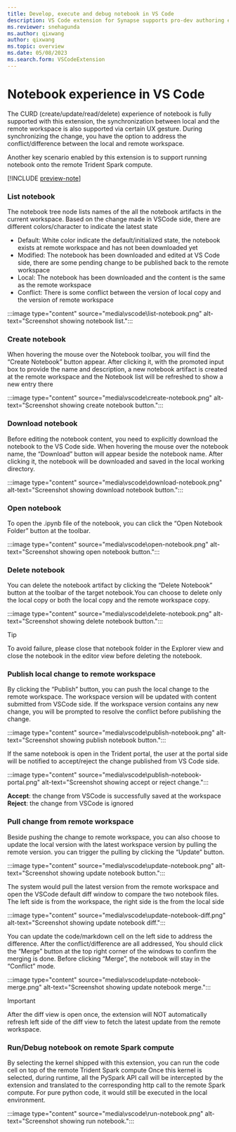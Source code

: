 ```yaml
---
title: Develop, execute and debug notebook in VS Code
description: VS Code extension for Synapse supports pro-dev authoring experience of Notebook, including run and debug notebook
ms.reviewer: snehagunda
ms.author: qixwang
author: qixwang
ms.topic: overview
ms.date: 05/08/2023
ms.search.form: VSCodeExtension
---
```


# Notebook experience in VS Code

The CURD (create/update/read/delete) experience of notebook is fully supported with this extension, the synchronization between local and the remote workspace is also supported via certain UX gesture. During synchronizing the change, you have the option to address the conflict/difference between the local and remote workspace.

Another key scenario enabled by this extension is to support running notebook onto the remote Trident Spark compute.

[!INCLUDE [preview-note](../includes/preview-note.md)]

### List notebook

The notebook tree node lists names of the all the notebook artifacts in the current workspace. Based on the change made in VSCode side, there are different colors/character to indicate the latest state

- Default: White color indicate the default/initialized state, the notebook exists at remote workspace and has not been downloaded yet
- Modified: The notebook has been downloaded and edited at VS Code side, there are some pending change to be published back to the remote workspace
- Local: The notebook has been downloaded and the content is the same as the remote workspace
- Conflict: There is some conflict between the version of local copy and the version of remote workspace

:::image type="content" source="media\vscode\list-notebook.png" alt-text="Screenshot showing notebook list.":::

### Create notebook

When hovering the mouse over the Notebook toolbar, you will find the “Create Notebook” button appear. After clicking it, with the promoted input box to provide the name and description, a new notebook artifact is created at the remote workspace and the Notebook list will be refreshed to show a new entry there

:::image type="content" source="media\vscode\create-notebook.png" alt-text="Screenshot showing create notebook button.":::

### Download notebook

Before editing the notebook content, you need to explicitly download the notebook to the VS Code side. When hovering the mouse over the notebook name, the “Download” button will appear beside the notebook name. After clicking it, the notebook will be downloaded and saved in the local working directory.

:::image type="content" source="media\vscode\download-notebook.png" alt-text="Screenshot showing download notebook button.":::

### Open notebook

To open the .ipynb file of the notebook, you can click the “Open Notebook Folder” button at the toolbar.

:::image type="content" source="media\vscode\open-notebook.png" alt-text="Screenshot showing open notebook button.":::

### Delete notebook
You can delete the notebook artifact by clicking the “Delete Notebook” button at the toolbar of the target notebook.You can choose to delete only the local copy or both the local copy and the remote workspace copy.

:::image type="content" source="media\vscode\delete-notebook.png" alt-text="Screenshot showing delete notebook button.":::

> [!TIP]
> To avoid failure, please close that notebook folder in the Explorer view and close the notebook in the editor view before deleting the notebook.

### Publish local change to remote workspace

By clicking the “Publish” button, you can push the local change to the remote workspace. The workspace version will be updated with content submitted from VSCode side. If the workspace version contains any new change, you will be prompted to resolve the conflict before publishing the change.

:::image type="content" source="media\vscode\publish-notebook.png" alt-text="Screenshot showing publish notebook button.":::

If the same notebook is  open in the Trident portal, the user at the portal side will be notified to accept/reject the change published from VS Code side.

:::image type="content" source="media\vscode\publish-notebook-portal.png" alt-text="Screenshot showing accept or reject change.":::

**Accept**: the change from VSCode is successfully saved at the workspace
**Reject**: the change from VSCode is ignored


### Pull change from remote workspace 

Beside pushing the change to remote workspace, you can also choose to update the local version with the latest workspace version by pulling the remote version. you can trigger the pulling by clicking the “Update” button.

:::image type="content" source="media\vscode\update-notebook.png" alt-text="Screenshot showing update notebook button.":::

The system would pull the latest version from the remote workspace and open the VSCode default diff window to compare the two notebook files. The left side is from the workspace, the right side is the from the local side

:::image type="content" source="media\vscode\update-notebook-diff.png" alt-text="Screenshot showing update notebook diff.":::

You can update the code/markdown cell on the left side to address the difference. After the conflict/difference are all addressed, You should click the “Merge” button at the top right corner of the windows to confirm the merging is done. Before clicking “Merge”, the notebook will stay in the “Conflict” mode.

:::image type="content" source="media\vscode\update-notebook-merge.png" alt-text="Screenshot showing update notebook merge.":::

> [!IMPORTANT]
> After the diff view is open once, the extension will NOT automatically refresh left side of the diff view to fetch the latest update from the remote workspace.

### Run/Debug notebook on remote Spark compute
By selecting the kernel shipped with this extension, you can run the code cell on top of the remote Trident Spark compute
Once this kernel is selected, during runtime, all the PySpark API call will be intercepted by the extension and translated to the corresponding http call to the remote Spark compute. For pure python code, it would still be executed in the local environment.

:::image type="content" source="media\vscode\run-notebook.png" alt-text="Screenshot showing run notebook.":::